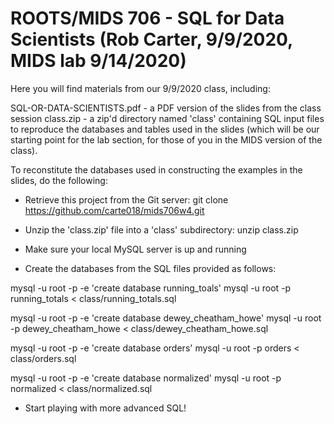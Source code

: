 # ROOTS/MIDS 706 - SQL for Data Scientists (Rob Carter, 9/9/2020, MIDS lab 9/14/2020)

Here you will find materials from our 9/9/2020 class, including:

SQL-OR-DATA-SCIENTISTS.pdf - a PDF version of the slides from the class session
class.zip - a zip'd directory named 'class' containing SQL input files to reproduce the databases and tables used in the slides (which will be our starting point for the lab section, for those of you in the MIDS version of the class).

To reconstitute the databases used in constructing the examples in the slides, do the following:

* Retrieve this project from the Git server:  git clone https://github.com/carte018/mids706w4.git

* Unzip the 'class.zip' file into a 'class' subdirectory:  unzip class.zip

* Make sure your local MySQL server is up and running 

* Create the databases from the SQL files provided as follows:

mysql -u root -p -e 'create database running_toals'
mysql -u root -p running_totals < class/running_totals.sql

mysql -u root -p -e 'create database dewey_cheatham_howe'
mysql -u root -p dewey_cheatham_howe < class/dewey_cheatham_howe.sql

mysql -u root -p -e 'create database orders'
mysql -u root -p  orders < class/orders.sql

mysql -u root -p -e 'create database normalized'
mysql -u root -p normalized < class/normalized.sql

* Start playing with more advanced SQL!

